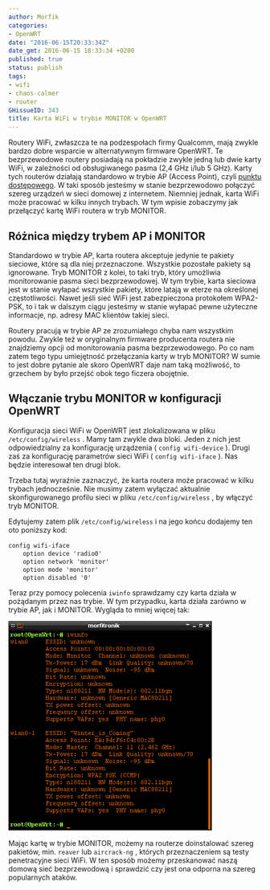 ```yaml
---
author: Morfik
categories:
- OpenWRT
date: "2016-06-15T20:33:34Z"
date_gmt: 2016-06-15 18:33:34 +0200
published: true
status: publish
tags:
- wifi
- chaos-calmer
- router
GHissueID: 343
title: Karta WiFi w trybie MONITOR w OpenWRT
---
```


Routery WiFi, zwłaszcza te na podzespołach firmy Qualcomm, mają zwykle bardzo dobre wsparcie w
alternatywnym firmware OpenWRT. Te bezprzewodowe routery posiadają na pokładzie zwykle jedną lub
dwie karty WiFi, w zależności od obsługiwanego pasma (2,4 GHz i/lub 5 GHz). Karty tych routerów
działają standardowo w trybie AP (Access Point), czyli [punktu dostępowego][1]. W taki sposób
jesteśmy w stanie bezprzewodowo połączyć szereg urządzeń w sieci domowej z internetem. Niemniej
jednak, karta WiFi może pracować w kilku innych trybach. W tym wpisie zobaczymy jak przełączyć
kartę WiFi routera w tryb MONITOR.

<!--more-->
## Różnica między trybem AP i MONITOR

Standardowo w trybie AP, karta routera akceptuje jedynie te pakiety sieciowe, które są dla niej
przeznaczone. Wszystkie pozostałe pakiety są ignorowane. Tryb MONITOR z kolei, to taki tryb, który
umożliwia monitorowanie pasma sieci bezprzewodowej. W tym trybie, karta sieciowa jest w stanie
wyłapać wszystkie pakiety, które latają w eterze na określonej częstotliwości. Nawet jeśli sieć
WiFi jest zabezpieczona protokołem WPA2-PSK, to i tak w dalszym ciągu jesteśmy w stanie wyłapać
pewne użyteczne informacje, np. adresy MAC klientów takiej sieci.

Routery pracują w trybie AP ze zrozumiałego chyba nam wszystkim powodu. Zwykle też w oryginalnym
firmware producenta routera nie znajdziemy opcji od monitorowania pasma bezprzewodowego. Po co nam
zatem tego typu umiejętność przełączania karty w tryb MONITOR? W sumie to jest dobre pytanie ale
skoro OpenWRT daje nam taką możliwość, to grzechem by było przejść obok tego ficzera obojętnie.

## Włączanie trybu MONITOR w konfiguracji OpenWRT

Konfiguracja sieci WiFi w OpenWRT jest zlokalizowana w pliku `/etc/config/wireless` . Mamy tam
zwykle dwa bloki. Jeden z nich jest odpowiedzialny za konfigurację urządzenia ( `config wifi-device`
). Drugi zaś za konfigurację parametrów sieci WiFi ( `config wifi-iface` ). Nas będzie interesował
ten drugi blok.

Trzeba tutaj wyraźnie zaznaczyć, że karta routera może pracować w kilku trybach jednocześnie. Nie
musimy zatem wyłączać aktualnie skonfigurowanego profilu sieci w pliku `/etc/config/wireless` , by
włączyć tryb MONITOR.

Edytujemy zatem plik `/etc/config/wireless` i na jego końcu dodajemy ten oto poniższy kod:

    config wifi-iface
        option device 'radio0'
        option network 'monitor'
        option mode 'monitor'
        option disabled '0'

Teraz przy pomocy polecenia `iwinfo` sprawdzamy czy karta działa w pożądanym przez nas trybie. W tym
przypadku, karta działa zarówno w trybie AP, jak i MONITOR. Wygląda to mniej więcej tak:

![openwrt-router-wifi-monitor-mode-tryb](/img/2016/06/1.openwrt-router-wifi-monitor-mode-tryb.png#big)

Mając kartę w trybie MONITOR, możemy na routerze doinstalować szereg pakietów, min. `reaver` lub
`aircrack-ng` , których przeznaczeniem są testy penetracyjne sieci WiFi. W ten sposób możemy
przeskanować naszą domową sieć bezprzewodową i sprawdzić czy jest ona odporna na szereg popularnych
ataków.

[1]: https://pl.wikipedia.org/wiki/Punkt_dost%C4%99pu
